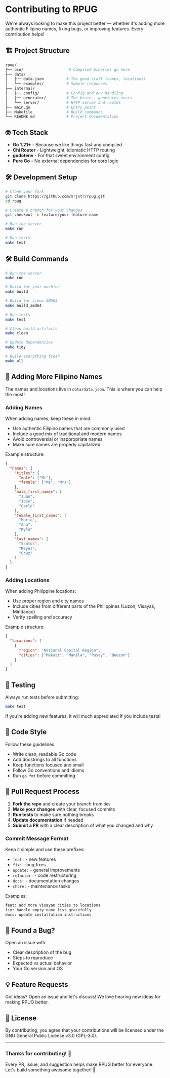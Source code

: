 # Contributing to RPUG

We're always looking to make this project better — whether it's adding more authentic Filipino names, fixing bugs, or improving features. Every contribution helps!

## 🏗️ Project Structure

```bash
rpug/
├── bin/                    # Compiled binaries go here
├── data/
│   ├── data.json          # The good stuff (names, locations)
│   └── examples/          # Sample responses
├── internal/
│   ├── config/            # Config and env handling
│   ├── generator/         # The brain - generates users
│   └── server/            # HTTP server and routes
├── main.go                # Entry point
├── Makefile               # Build commands
└── README.md              # Project documentation
```

## 🤓 Tech Stack

- **Go 1.21+** - Because we like things fast and compiled
- **Chi Router** - Lightweight, idiomatic HTTP routing
- **godotenv** - For that sweet environment config
- **Pure Go** - No external dependencies for core logic

## 🛠️ Development Setup

```bash
# Clone your fork
git clone https://github.com/mrjxtr/rpug.git
cd rpug

# Create a branch for your changes
git checkout -b feature/your-feature-name

# Run the server
make run

# Run tests
make test
```

## 🛠️ Build Commands

```bash
# Run the server
make run

# Build for your machine
make build

# Build for Linux AMD64
make build_amd64

# Run tests
make test

# Clean build artifacts
make clean

# Update dependencies
make tidy

# Build everything fresh
make all
```

## 🎨 Adding More Filipino Names

The names and locations live in `data/data.json`. This is where you can help the most!

### Adding Names

When adding names, keep these in mind:

- Use authentic Filipino names that are commonly used
- Include a good mix of traditional and modern names
- Avoid controversial or inappropriate names
- Make sure names are properly capitalized

Example structure:

```json
{
  "names": {
    "titles": {
      "male": ["Mr"],
      "female": ["Ms", "Mrs"]
    },
    "male_first_names": [
      "Juan",
      "Jose",
      "Carlo"
    ],
    "female_first_names": [
      "Maria",
      "Ana",
      "Kyla"
    ],
    "last_names": [
      "Santos",
      "Reyes",
      "Cruz"
    ]
  }
}
```

### Adding Locations

When adding Philippine locations:

- Use proper region and city names
- Include cities from different parts of the Philippines (Luzon, Visayas, Mindanao)
- Verify spelling and accuracy

Example structure:

```json
{
  "locations": [
    {
      "region": "National Capital Region",
      "cities": ["Makati", "Manila", "Pasay", "Quezon"]
    }
  ]
}
```

## 🧪 Testing

Always run tests before submitting:

```bash
make test
```

If you're adding new features, it will much appreciated if you include tests!

## 📝 Code Style

Follow these guidelines:

- Write clean, readable Go code
- Add docstrings to all functions
- Keep functions focused and small
- Follow Go conventions and idioms
- Run `go fmt` before committing

## 🔄 Pull Request Process

1. **Fork the repo** and create your branch from `dev`
2. **Make your changes** with clear, focused commits
3. **Run tests** to make sure nothing breaks
4. **Update documentation** if needed
5. **Submit a PR** with a clear description of what you changed and why

### Commit Message Format

Keep it simple and use these prefixes:

- `feat:` - new features
- `fix:` - bug fixes
- `update:` - general improvements
- `refactor:` - code restructuring
- `docs:` - documentation changes
- `chore:` - maintenance tasks

Examples:

```bash
feat: add more Visayan cities to locations
fix: handle empty name list gracefully
docs: update installation instructions
```

## 🐛 Found a Bug?

Open an issue with:

- Clear description of the bug
- Steps to reproduce
- Expected vs actual behavior
- Your Go version and OS

## 💡 Feature Requests

Got ideas? Open an issue and let's discuss! We love hearing new ideas for making RPUG better.

## 📄 License

By contributing, you agree that your contributions will be licensed under the GNU General Public License v3.0 (GPL-3.0).

---

### **Thanks for contributing! 🙏**

Every PR, issue, and suggestion helps make RPUG better for everyone. Let's build something awesome together! 💪
